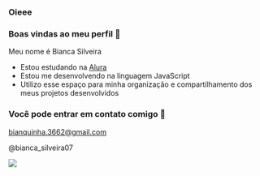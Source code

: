 ### Oieee
### Boas vindas ao meu perfil 🤸

Meu nome é Bianca Silveira

- Estou estudando na [Alura](https://www.alura.com.br)
- Estou me desenvolvendo na linguagem JavaScript
- Utilizo esse espaço para minha organização e compartilhamento dos meus projetos desenvolvidos

### Você pode entrar em contato comigo 📧

bianquinha.3662@gmail.com

@bianca_silveira07

![](https://media1.tenor.com/m/GOabrbLMl4AAAAAd/plink-cat-plink.gif)

